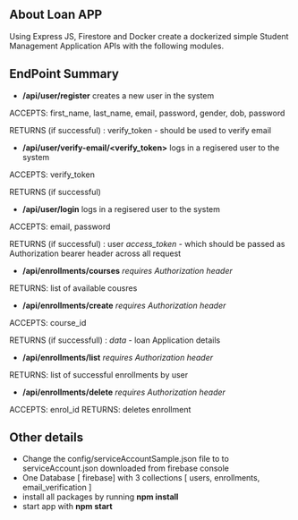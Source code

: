 
## About Loan APP

Using Express JS, Firestore and Docker create a dockerized simple Student Management Application APIs with the following modules.

## EndPoint Summary


-  **/api/user/register** <POST>
creates a new user in the system

ACCEPTS: first_name, last_name,  email, password, gender, dob, password

RETURNS (if successful) : verify_token - should be used to verify email

-  **/api/user/verify-email/<verify_token>** <POST>
logs in a regisered user to the system

ACCEPTS: verify_token

RETURNS (if successful) 

-  **/api/user/login** <POST>
logs in a regisered user to the system

ACCEPTS: email, password

RETURNS (if successful) : user *access_token* - which should be passed as Authorization bearer header across all request


-  **/api/enrollments/courses** <GET> *requires Authorization header*

RETURNS:  list of available cousres

-  **/api/enrollments/create** <POST> *requires Authorization header*

ACCEPTS: course_id

RETURNS (if successfull) : *data* - loan Application details

-  **/api/enrollments/list** <GET> *requires Authorization header*

RETURNS:  list of successful enrollments by user

-  **/api/enrollments/delete** <DELETE> *requires Authorization header*

ACCEPTS: enrol_id
RETURNS: deletes enrollment 


## Other details
-  Change the config/serviceAccountSample.json file to to serviceAccount.json downloaded from firebase console
-  One Database [ firebase]  with 3 collections [ users, enrollments, email_verification ]
-  install all packages by running **npm install**
-  start app with **npm start**
